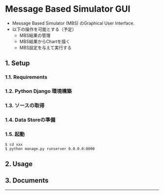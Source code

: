 # Message Based Simulator GUI

* Message Based Simulator (MBS) のGraphical User Interface.
* 以下の操作を可能とする（予定）
  - MBS結果の管理
  - MBS結果からChartを描く
  - MBS設定を与えて実行する



## 1. Setup

### 1.1. Requirements



### 1.2. Python Django 環境構築

### 1.3. ソースの取得

### 1.4. Data Storeの準備

### 1.5. 起動

```bash:
$ cd xxx
$ python manage.py runserver 0.0.0.0:8000
```



## 2. Usage


## 3. Documents



----